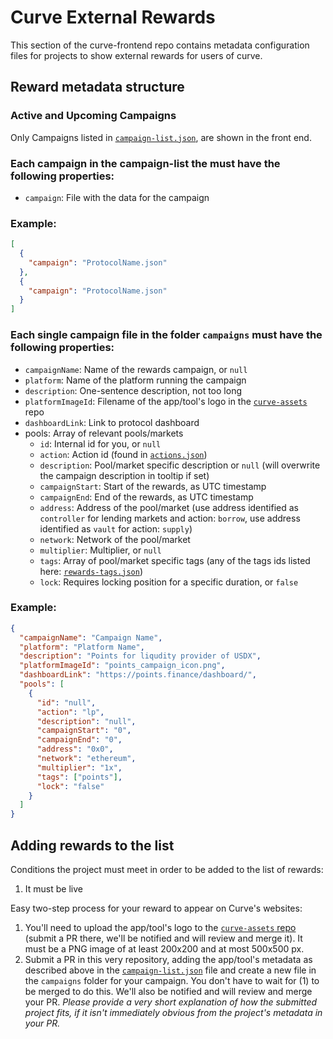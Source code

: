 # Curve External Rewards

This section of the curve-frontend repo contains metadata configuration files for projects to show external rewards for users of curve.

## Reward metadata structure

### Active and Upcoming Campaigns

Only Campaigns listed in [`campaign-list.json`](https://github.com/curvefi/curve-external-reward/blob/main/campaign-list.json), are shown in the front end.

### Each campaign in the campaign-list the must have the following properties:

- `campaign`: File with the data for the campaign

### Example:

```json
[
  {
    "campaign": "ProtocolName.json"
  },
  {
    "campaign": "ProtocolName.json"
  }
]
```

### Each single campaign file in the folder `campaigns` must have the following properties:

- `campaignName`: Name of the rewards campaign, or `null`
- `platform`: Name of the platform running the campaign
- `description`: One-sentence description, not too long
- `platformImageId`: Filename of the app/tool's logo in the [`curve-assets`](https://github.com/curvefi/curve-assets/tree/main/platforms) repo
- `dashboardLink`: Link to protocol dashboard
- pools: Array of relevant pools/markets
  - `id`: Internal id for you, or `null`
  - `action`: Action id (found in [`actions.json`](https://github.com/curvefi/curve-frontend/blob/main/packages/external-rewards/src/actions.json))
  - `description`: Pool/market specific description or `null` (will overwrite the campaign description in tooltip if set)
  - `campaignStart`: Start of the rewards, as UTC timestamp
  - `campaignEnd`: End of the rewards, as UTC timestamp
  - `address`: Address of the pool/market (use address identified as `controller` for lending markets and action: `borrow`, use address identified as `vault` for action: `supply`)
  - `network`: Network of the pool/market
  - `multiplier`: Multiplier, or `null`
  - `tags`: Array of pool/market specific tags (any of the tags ids listed here: [`rewards-tags.json`](https://github.com/curvefi/curve-frontend/blob/main/packages/external-rewards/src/reward-tags.json))
  - `lock`: Requires locking position for a specific duration, or `false`

### Example:

```json
{
  "campaignName": "Campaign Name",
  "platform": "Platform Name",
  "description": "Points for liqudity provider of USDX",
  "platformImageId": "points_campaign_icon.png",
  "dashboardLink": "https://points.finance/dashboard/",
  "pools": [
    {
      "id": "null",
      "action": "lp",
      "description": "null",
      "campaignStart": "0",
      "campaignEnd": "0",
      "address": "0x0",
      "network": "ethereum",
      "multiplier": "1x",
      "tags": ["points"],
      "lock": "false"
    }
  ]
}
```

## Adding rewards to the list

Conditions the project must meet in order to be added to the list of rewards:

1. It must be live

Easy two-step process for your reward to appear on Curve's websites:

1. You'll need to upload the app/tool's logo to the [`curve-assets` repo](https://github.com/curvefi/curve-assets/tree/main/platforms) (submit a PR there, we'll be notified and will review and merge it). It must be a PNG image of at least 200x200 and at most 500x500 px.
2. Submit a PR in this very repository, adding the app/tool's metadata as described above in the [`campaign-list.json`](https://github.com/curvefi/curve-frontend/blob/main/packages/external-rewards/src/campaign-list.json) file and create a new file in the `campaigns` folder for your campaign. You don't have to wait for (1) to be merged to do this. We'll also be notified and will review and merge your PR. _Please provide a very short explanation of how the submitted project fits, if it isn't immediately obvious from the project's metadata in your PR._
